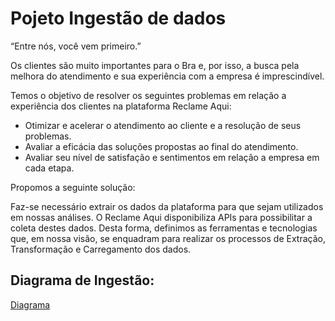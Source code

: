 # Pojeto Ingestão de dados

“Entre nós, você vem primeiro.”

Os clientes são muito importantes para o Bra e, por isso, a busca pela melhora do atendimento e sua experiência com a empresa é imprescindível.
 
Temos o objetivo de resolver os seguintes problemas em relação a experiência dos clientes na plataforma Reclame Aqui:
 - Otimizar e acelerar o atendimento ao cliente e a resolução de seus problemas.
 - Avaliar a eficácia das soluções propostas ao final do atendimento.
 - Avaliar seu nível de satisfação e sentimentos em relação a empresa em cada etapa.
 
Propomos a seguinte solução:

Faz-se necessário extrair os dados da plataforma para que sejam utilizados em nossas análises. O Reclame Aqui disponibiliza APIs para possibilitar a coleta destes dados. Desta forma, definimos as ferramentas e tecnologias que, em nossa visão, se enquadram para realizar os processos de Extração, Transformação e Carregamento dos dados.


## Diagrama de Ingestão:

[Diagrama]()
